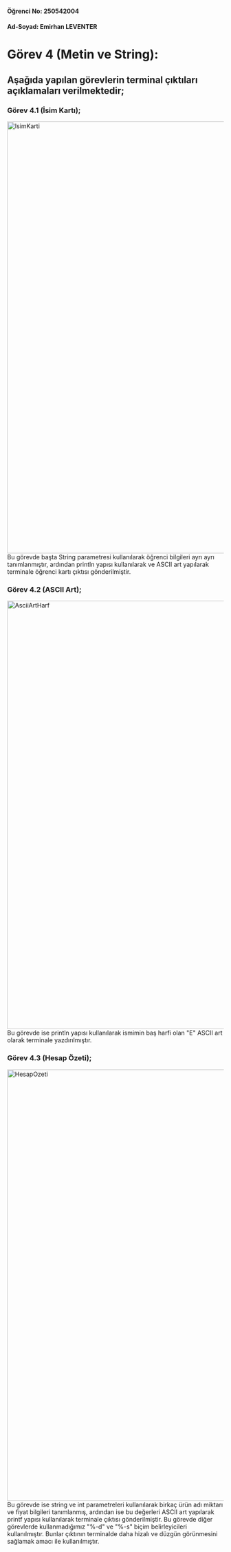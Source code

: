 #### Öğrenci No: 250542004

#### Ad-Soyad: Emirhan LEVENTER

# Görev 4 (Metin ve String):

## Aşağıda yapılan görevlerin terminal çıktıları açıklamaları verilmektedir;

### Görev 4.1 (İsim Kartı);
<img width="1838" height="1003" alt="IsimKarti" src="https://github.com/user-attachments/assets/274a9f0f-e2ad-45f8-bf2d-5be9415fda23" />
Bu görevde başta String parametresi kullanılarak öğrenci bilgileri ayrı ayrı tanımlanmıştır, ardından println yapısı kullanılarak ve ASCII 
art yapılarak terminale öğrenci kartı çıktısı gönderilmiştir.

### Görev 4.2 (ASCII Art);
<img width="1839" height="995" alt="AsciiArtHarf" src="https://github.com/user-attachments/assets/9300bf23-1e87-4c38-8e2f-db10a7105d7c" />
Bu görevde ise println yapısı kullanılarak ismimin baş harfi olan "E" ASCII art olarak terminale yazdırılmıştır.

### Görev 4.3 (Hesap Özeti);
<img width="1832" height="1002" alt="HesapOzeti" src="https://github.com/user-attachments/assets/f311ba24-08ac-4f44-ac32-3e6f365ceded" />
Bu görevde ise string ve int parametreleri kullanılarak birkaç ürün adı miktarı ve fiyat bilgileri tanımlanmış, ardından ise bu değerleri
ASCII art yapılarak printf yapısı kullanılarak terminale çıktısı gönderilmiştir. Bu görevde diğer görevlerde kullanmadığımız "%-d" ve "%-s" 
biçim belirleyicileri kullanılmıştır. Bunlar çıktının terminalde daha hizalı ve düzgün görünmesini sağlamak amacı ile kullanılmıştır. 
